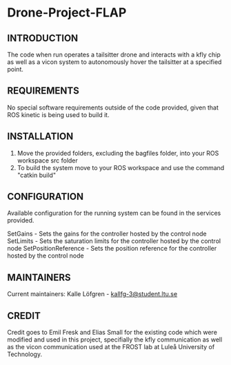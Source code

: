 # Drone-Project-FLAP

INTRODUCTION
------------
The code when run operates a tailsitter drone and interacts with a kfly chip as well as a vicon system to autonomously hover the tailsitter at a specified point.

REQUIREMENTS
------------
No special software requirements outside of the code provided, given that ROS kinetic is being used to build it.

INSTALLATION
------------
1. Move the provided folders, excluding the bagfiles folder, into your ROS workspace src folder
2. To build the system move to your ROS workspace and use the command "catkin build"

CONFIGURATION
-------------
Available configuration for the running system can be found in the services provided.

SetGains - Sets the gains for the controller hosted by the control node
SetLimits - Sets the saturation limits for the controller hosted by the control node
SetPositionReference - Sets the position reference for the controller hosted by the control node

MAINTAINERS
-----------

Current maintainers:
Kalle Löfgren - kallfg-3@student.ltu.se

CREDIT
-----------
Credit goes to Emil Fresk and Elias Small for the existing code which were modified and used in this project, specifially the kfly communication as well as the vicon communication used at the FROST lab at Luleå University of Technology.
